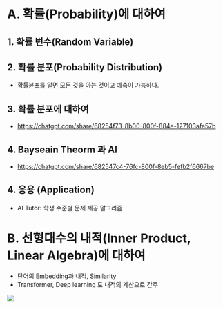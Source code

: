 # A. 확률(Probability)에 대하여
## 1. 확률 변수(Random Variable)

## 2. 확률 분포(Probability Distribution)
- 확률뷴포를 알면 모든 것을 아는 것이고 예측이 가능하다.

## 3. 확률 분포에 대하여
- https://chatgpt.com/share/68254f73-8b00-800f-884e-127103afe57b
  
## 4. Bayseain Theorm 과 AI
- https://chatgpt.com/share/682547c4-76fc-800f-8eb5-fefb2f6667be

## 4. 응용 (Application)
- AI Tutor: 학생 수준별 문제 제공 알고리즘

# B. 선형대수의 내적(Inner Product, Linear Algebra)에 대하여
- 단어의 Embedding과 내적, Similarity
- Transformer, Deep learning 도 내적의 계산으로 간주

![](https://www.google.com/url?sa=i&url=https%3A%2F%2Flearningspy.co.uk%2Fresearch%2Feducation-and-epidemiology%2Fattachment%2Fquote-i-often-say-that-when-you-can-measure-what-you-are-speaking-about-and-express-it-in-numbers-you-lord-kelvin-307359%2F&psig=AOvVaw2_kgpeLJHfY5bOx0-ZBBX_&ust=1747362806250000&source=images&cd=vfe&opi=89978449&ved=0CBQQjRxqFwoTCJjXr_G3pI0DFQAAAAAdAAAAABAE)


